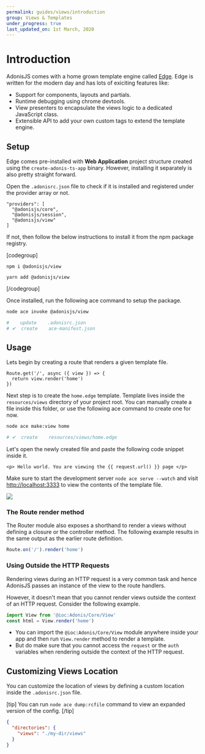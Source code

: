 ```yaml
---
permalink: guides/views/introduction
group: Views & Templates
under_progress: true
last_updated_on: 1st March, 2020
---
```


# Introduction

AdonisJS comes with a home grown template engine called [Edge](https://www.npmjs.com/package/edge.js). Edge is written for the modern day and has lots of exiciting features like:

- Support for components, layouts and partials.
- Runtime debugging using chrome devtools.
- View presenters to encapsulate the views logic to a dedicated JavaScript class.
- Extensible API to add your own custom tags to extend the template engine.

## Setup
Edge comes pre-installed with **Web Application** project structure created using the `create-adonis-ts-app` binary. However, installing it separately is also pretty straight forward.

Open the `.adonisrc.json` file to check if it is installed and registered under the provider array or not.

```json{4}{.adonisrc.json}
"providers": [
  "@adonisjs/core",
  "@adonisjs/session",
  "@adonisjs/view"
]
```

If not, then follow the below instructions to install it from the npm package registry.

[codegroup]

```sh{}{npm}
npm i @adonisjs/view
```

```sh{}{yarn}
yarn add @adonisjs/view
```

[/codegroup]

Once installed, run the following ace command to setup the package.

```sh
node ace invoke @adonisjs/view

#    update    .adonisrc.json
# ✔  create    ace-manifest.json
```

## Usage
Lets begin by creating a route that renders a given template file.

```ts{}{start/routes.ts}
Route.get('/', async ({ view }) => {
  return view.render('home')
})
```

Next step is to create the `home.edge` template. Template lives inside the `resources/views` directory of your project root. You can manually create a file inside this folder, or use the following ace command to create one for now.

```sh
node ace make:view home

# ✔  create    resources/views/home.edge
```

Let's open the newly created file and paste the following code snippet inside it.

```edge
<p> Hello world. You are viewing the {{ request.url() }} page </p>
```

Make sure to start the development server `node ace serve --watch` and visit [http://localhost:3333](http://localhost:3333) to view the contents of the template file.

![](https://res.cloudinary.com/adonis-js/image/upload/q_100/v1583063256/adonisjs.com/view-usage.png)

### The Route render method
The Router module also exposes a shorthand to render a views without defining a closure or the controller method. The following example results in the same output as the earlier route definition.

```ts
Route.on('/').render('home')
```

### Using Outside the HTTP Requests
Rendering views during an HTTP request is a very common task and hence AdonisJS passes an instance of the view to the route handlers. 

However, it doesn't mean that you cannot render views outside the context of an HTTP request. Consider the following example.

```ts
import View from '@ioc:Adonis/Core/View'
const html = View.render('home')
```

- You can import the `@ioc:Adonis/Core/View` module anywhere inside your app and then run `View.render` method to render a template.
- But do make sure that you cannot access the `request` or the `auth` variables when rendering outside the context of the HTTP request.

## Customizing Views Location
You can customize the location of views by defining a custom location inside the `.adonisrc.json` file.

[tip]
You can run `node ace dump:rcfile` command to view an expanded version of the config.
[/tip]

```json
{
  "directories": {
    "views": "./my-dir/views"
  }
}
```

